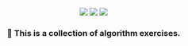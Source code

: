 <p align="center">
  <img src="https://img.shields.io/badge/Status-Active-brightgreen.svg" />
  <img src="https://img.shields.io/badge/Language-C++%20%7C%20Go%20%7C%20Python-blue.svg" />
  <img src="https://img.shields.io/badge/Practice-LeetCode%20%7C%20NowCoder-orange.svg" />
</p>

<h3 align="center">📘 This is a collection of algorithm exercises.</h3>
